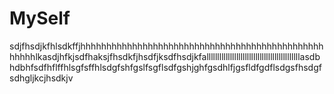 # MySelf








sdjfhsdjkfhlsdkffjhhhhhhhhhhhhhhhhhhhhhhhhhhhhhhhhhhhhhhhhhhhhhhhhhhhhlkasdjhfkjsdfhaksjfhsdkfjhsdfjksdfhsdjkfallllllllllllllllllllllllllllllllllllllllllllasdbhdbhfsdfhflffhlsgfsffhlsdgfshfgslfsgflsdfgshjghfgsdhlfjgsfldfgdflsdgsfhsdgfsdhgljkcjhsdkjv
